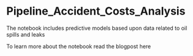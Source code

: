 # Pipeline_Accident_Costs_Analysis
The notebook includes predictive models based upon data related to oil spills and leaks

To learn more about the notebook read the blogpost here 

